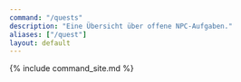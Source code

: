 ```yaml
---
command: "/quests"
description: "Eine Übersicht über offene NPC-Aufgaben."
aliases: ["/quest"]
layout: default
---
```

{% include command_site.md %}
